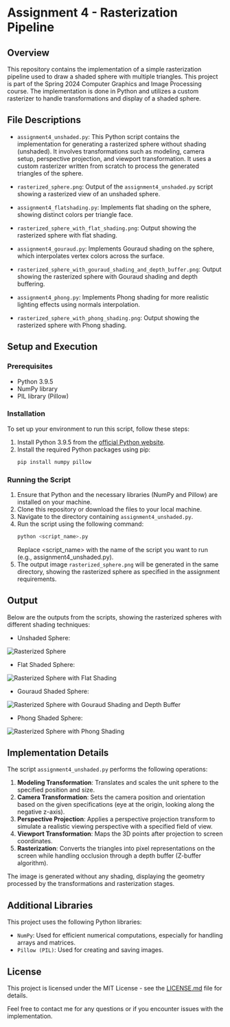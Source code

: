 # Assignment 4 - Rasterization Pipeline

## Overview
This repository contains the implementation of a simple rasterization pipeline used to draw a shaded sphere with multiple triangles. This project is part of the Spring 2024 Computer Graphics and Image Processing course. The implementation is done in Python and utilizes a custom rasterizer to handle transformations and display of a shaded sphere.

## File Descriptions

- `assignment4_unshaded.py`: This Python script contains the implementation for generating a rasterized sphere without shading (unshaded). It involves transformations such as modeling, camera setup, perspective projection, and viewport transformation. It uses a custom rasterizer written from scratch to process the generated triangles of the sphere.
- `rasterized_sphere.png`: Output of the `assignment4_unshaded.py` script showing a rasterized view of an unshaded sphere.

- `assignment4_flatshading.py`: Implements flat shading on the sphere, showing distinct colors per triangle face.
- `rasterized_sphere_with_flat_shading.png`: Output showing the rasterized sphere with flat shading.

- `assignment4_gouraud.py`: Implements Gouraud shading on the sphere, which interpolates vertex colors across the surface.
- `rasterized_sphere_with_gouraud_shading_and_depth_buffer.png`: Output showing the rasterized sphere with Gouraud shading and depth buffering.

- `assignment4_phong.py`: Implements Phong shading for more realistic lighting effects using normals interpolation.
- `rasterized_sphere_with_phong_shading.png`: Output showing the rasterized sphere with Phong shading.

## Setup and Execution

### Prerequisites
- Python 3.9.5
- NumPy library
- PIL library (Pillow)

### Installation
To set up your environment to run this script, follow these steps:

1. Install Python 3.9.5 from the [official Python website](https://www.python.org/downloads/release/python-395/).
2. Install the required Python packages using pip:
   ```bash
   pip install numpy pillow
   ```

### Running the Script
1. Ensure that Python and the necessary libraries (NumPy and Pillow) are installed on your machine.
2. Clone this repository or download the files to your local machine.
3. Navigate to the directory containing `assignment4_unshaded.py`.
4. Run the script using the following command:
    ```bash
    python <script_name>.py
    ```
    Replace <script_name> with the name of the script you want to run (e.g., assignment4_unshaded.py).
5. The output image `rasterized_sphere.png` will be generated in the same directory, showing the rasterized sphere as specified in the assignment requirements.

## Output
Below are the outputs from the scripts, showing the rasterized spheres with different shading techniques:

- Unshaded Sphere:

![Rasterized Sphere](rasterized_sphere.png)

- Flat Shaded Sphere:

![Rasterized Sphere with Flat Shading](rasterized_sphere_with_flat_shading.png)

- Gouraud Shaded Sphere:

![Rasterized Sphere with Gouraud Shading and Depth Buffer](rasterized_sphere_with_gouraud_shading_and_depth_buffer.png)

- Phong Shaded Sphere:

![Rasterized Sphere with Phong Shading](rasterized_sphere_with_phong_shading.png)


## Implementation Details
The script `assignment4_unshaded.py` performs the following operations:
1. **Modeling Transformation**: Translates and scales the unit sphere to the specified position and size.
2. **Camera Transformation**: Sets the camera position and orientation based on the given specifications (eye at the origin, looking along the negative z-axis).
3. **Perspective Projection**: Applies a perspective projection transform to simulate a realistic viewing perspective with a specified field of view.
4. **Viewport Transformation**: Maps the 3D points after projection to screen coordinates.
5. **Rasterization**: Converts the triangles into pixel representations on the screen while handling occlusion through a depth buffer (Z-buffer algorithm).

The image is generated without any shading, displaying the geometry processed by the transformations and rasterization stages.

## Additional Libraries
This project uses the following Python libraries:
- `NumPy`: Used for efficient numerical computations, especially for handling arrays and matrices.
- `Pillow (PIL)`: Used for creating and saving images.

## License
This project is licensed under the MIT License - see the [LICENSE.md](LICENSE.md) file for details.

Feel free to contact me for any questions or if you encounter issues with the implementation.
